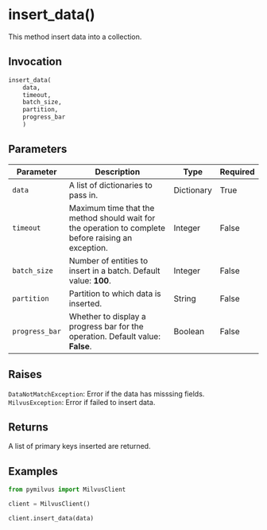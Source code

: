 # insert_data()

This method insert data into a collection.

## Invocation

```python
insert_data(
    data,
    timeout,
    batch_size,
    partition,
    progress_bar
    )
```

## Parameters

| Parameter          | Description                          | Type     | Required |
|--------------------|--------------------------------------|----------|----------|
| `data` | A list of dictionaries to pass in. | Dictionary | True     |
| `timeout` | Maximum time that the method should wait for the operation to complete before raising an exception. | Integer | False    |
| `batch_size` | Number of entities to insert in a batch. Default value: **100**. | Integer | False    |
| `partition` | Partition to which data is inserted. | String | False    |
| `progress_bar` | Whether to display a progress bar for the operation. Default value: **False**.| Boolean | False    |

## Raises

`DataNotMatchException`: Error if the data has misssing fields.
`MilvusException`: Error if failed to insert data.

## Returns

A list of primary keys inserted are returned.

## Examples

```python
from pymilvus import MilvusClient

client = MilvusClient()

client.insert_data(data)
```